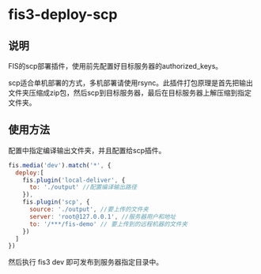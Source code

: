 # fis3-deploy-scp

## 说明

FIS的scp部署插件，使用前先配置好目标服务器的authorized_keys。

scp适合单机部署的方式，多机部署请使用rsync。此插件打包原理是首先把输出文件夹压缩成zip包，然后scp到目标服务器，最后在目标服务器上解压缩到指定文件夹。

## 使用方法

配置中指定编译输出文件夹，并且配置给scp插件。

```js
fis.media('dev').match('*', {
  deploy:[
    fis.plugin('local-deliver', {
      to: './output' //配置编译输出路径
    }),
    fis.plugin('scp', {
      source: './output', //要上传的文件夹
      server: 'root@127.0.0.1', //服务器用户和地址
      to: '/***/fis-demo' // 要上传到的远程机器的文件夹
    })
  ] 
})
```

然后执行 fis3 dev 即可发布到服务器指定目录中。


